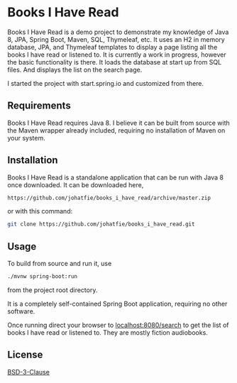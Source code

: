 # Books I Have Read

Books I Have Read is a demo project to demonstrate my knowledge of Java 8, JPA, Spring Boot, Maven, SQL, Thymeleaf, etc.
It uses an H2 in memory database, JPA, and Thymeleaf templates to display a page listing all the books I have read or listened to.
It is currently a work in progress, however the basic functionality is there.  It loads the database at start up from SQL files.
And displays the list on the search page.

I started the project with start.spring.io and customized from there.

## Requirements

Books I Have Read requires Java 8.  I believe it can be built from source with the Maven wrapper already included, requiring no installation of Maven on your system.

## Installation

Books I Have Read is a standalone application that can be run with Java 8 once downloaded.  It can be downloaded here,
```bash
https://github.com/johatfie/books_i_have_read/archive/master.zip
```
or with this command:


```bash
git clone https://github.com/johatfie/books_i_have_read.git
```


## Usage

To build from source and run it, use
```bash
./mvnw spring-boot:run
```
from the project root directory.

It is a completely self-contained Spring Boot application, requiring no other software.

Once running direct your browser to [localhost:8080/search](http://localhost:8080/search)
to get the list of books I have read or listened to.  They are mostly fiction audiobooks.

## License
[BSD-3-Clause](https://choosealicense.com/licenses/bsd-3-clause/)


